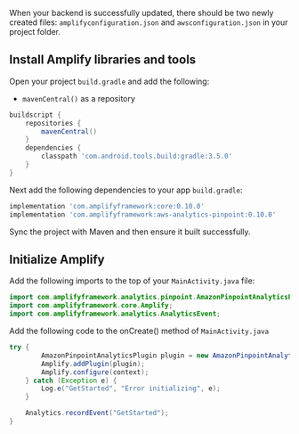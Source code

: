 When your backend is successfully updated, there should be two newly created files: `amplifyconfiguration.json` and `awsconfiguration.json` in your project folder.

## Install Amplify libraries and tools

Open your project `build.gradle` and add the following:

* `mavenCentral()` as a repository

```groovy
buildscript {
    repositories {
        mavenCentral()
    }
    dependencies {
        classpath 'com.android.tools.build:gradle:3.5.0'
    }
}
```

Next add the following dependencies to your app `build.gradle`:

```groovy
implementation 'com.amplifyframework:core:0.10.0'
implementation 'com.amplifyframework:aws-analytics-pinpoint:0.10.0'
```

Sync the project with Maven and then ensure it built successfully.

## Initialize Amplify

Add the following imports to the top of your `MainActivity.java` file:

```java
import com.amplifyframework.analytics.pinpoint.AmazonPinpointAnalyticsPlugin;
import com.amplifyframework.core.Amplify;
import com.amplifyframework.analytics.AnalyticsEvent;
```

Add the following code to the onCreate() method of `MainActivity.java`

```java
try {
        AmazonPinpointAnalyticsPlugin plugin = new AmazonPinpointAnalyticsPlugin((Application) context);
        Amplify.addPlugin(plugin);
        Amplify.configure(context);
    } catch (Exception e) {
        Log.e("GetStarted", "Error initializing", e);
    }

    Analytics.recordEvent("GetStarted");
}
```
